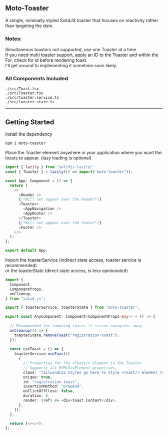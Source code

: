 ## Moto-Toaster

A simple, minimally styled SolidJS toaster that focuses on reactivity rather than targeting the dom.


### Notes:
Simultaneous toasters not supported, use one Toaster at a time. <br/>
If you need multi toaster support, apply an ID to the Toaster and within the For, check for id before rendering toast. <br/>
I'll get around to implementing it sometime soon likely. </br>

### All Components Included
```
./src/Toast.tsx
./src/Toaster.tsx
./src/toaster.service.ts
./src/toaster.state.ts
```
___
## Getting Started


Install the dependency
```npm
npm i moto-toaster
```

Place the Toaster element anywhere in your application where you want the toasts to appear. (lazy loading is optional)</br>
```typescript jsx
import { lazily } from "solidjs-lazily"
const { Toaster } = lazily(() => import("moto-toaster"));

const App: Component = () => {
  return (
    <>
      <Header />
      {/*Will not appear over the header*/}
      <Toaster>
        <AppNavigation />
        <AppRouter />
      </Toaster>
      {/*Will not appear over the footer*/}
      <Footer />
    </>
  );
};

export default App;
```

Import the toasterService (indirect state access, toaster service is recommended) </br>
or the toasterState (direct state access, is less opinionated)

```typescript jsx
import {
  Component,
  ComponentProps,
  onCleanup,
} from "solid-js";

import { toasterService, toasterState } from "moto-toaster";

export const AnyComponent: Component<ComponentProps<any>> = () => {
  
  // Recommended for removing toasts if screen navigates away.
  onCleanup(() => {
    toasterState.removeToast("registration-toast");
  });
  
  const useToast = () => {
    toasterService.useToast([
      {
        // Properties for the <Toast/> element in the Toaster.
        // Supports all HTMLDivElement properties.
        class: "TailwindCSS Styles go here to style <Toast/> element rendered in <Toaster/>",
        unique: true,
        id: "registration-toast",
        insertionMethod: "prepend",
        onClickOffClose: false,
        duration: 0,
        render: (ref) => <div>Toast Content</div>,
      },
    ]);
  };

  return (<></>);
};

```





